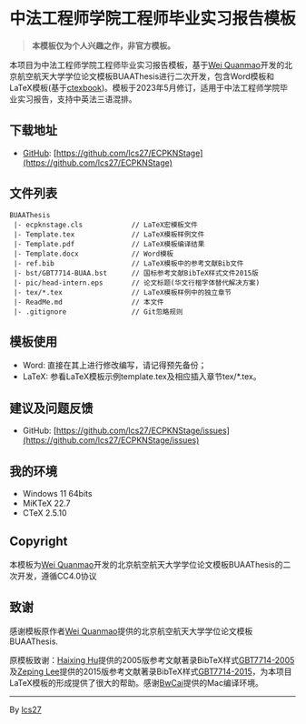 #  中法工程师学院工程师毕业实习报告模板

> **本模板仅为个人兴趣之作，非官方模板。**

本项目为中法工程师学院工程师毕业实习报告模板，基于[Wei Quanmao](https://weiquanmao.github.io/)开发的北京航空航天大学学位论文模板BUAAThesis进行二次开发，包含Word模板和LaTeX模板(基于[ctexbook](https://ctan.org/pkg/ctex))。模板于2023年5月修订，适用于中法工程师学院毕业实习报告，支持中英法三语混排。


## 下载地址

+ [GitHub](https://github.com/lcs27): [https://github.com/lcs27/ECPKNStage](https://github.com/lcs27/ECPKNStage)

## 文件列表

```
BUAAThesis
 |- ecpknstage.cls            // LaTeX宏模板文件
 |- Template.tex              // LaTeX模板样例文件
 |- Template.pdf              // LaTeX模板编译结果
 |- Template.docx             // Word模板
 |- ref.bib                   // LaTeX模板中的参考文献Bib文件
 |- bst/GBT7714-BUAA.bst      // 国标参考文献BibTeX样式文件2015版
 |- pic/head-intern.eps       // 论文标题(华文行楷字体替代解决方案)
 |- tex/*.tex                 // LaTeX模板样例中的独立章节
 |- ReadMe.md                 // 本文件
 |- .gitignore                // Git忽略规则
```

## 模板使用

+ Word: 直接在其上进行修改编写，请记得预先备份；
+ LaTeX: 参看LaTeX模板示例template.tex及相应插入章节tex/*.tex。

## 建议及问题反馈

+ GitHub: [https://github.com/lcs27/ECPKNStage/issues](https://github.com/lcs27/ECPKNStage/issues)

## 我的环境

+ Windows 11 64bits
+ MiKTeX 22.7
+ CTeX 2.5.10

## Copyright
本模板为[Wei Quanmao](https://weiquanmao.github.io/)开发的北京航空航天大学学位论文模板BUAAThesis的二次开发，遵循CC4.0协议

## 致谢

感谢模板原作者[Wei Quanmao](https://weiquanmao.github.io/)提供的北京航空航天大学学位论文模板BUAAThesis.

原模板致谢：[Haixing Hu](https://github.com/Haixing-Hu)提供的2005版参考文献著录BibTeX样式[GBT7714-2005](https://github.com/Haixing-Hu/GBT7714-2005-BibTeX-Style)及[Zeping Lee](https://github.com/zepinglee)提供的2015版参考文献著录BibTeX样式[GBT7714-2015](https://github.com/zepinglee/gbt7714-bibtex-style)，为本项目LaTeX模板的形成提供了很大的帮助。感谢[BwCai](https://github.com/BwCai)提供的Mac编译环境。

***
By [lcs27](https://github.com/lcs27)
